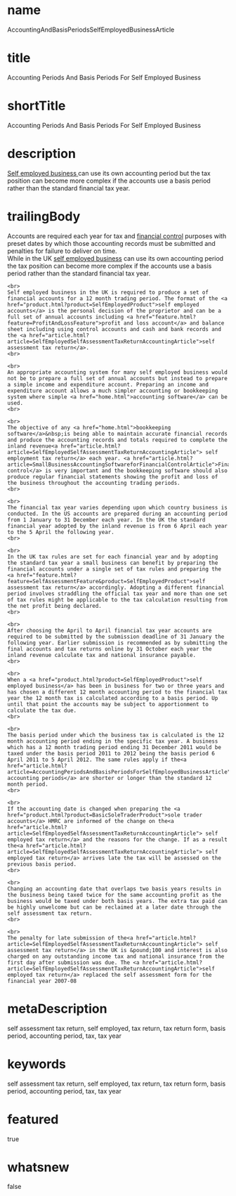 # name
AccountingAndBasisPeriodsSelfEmployedBusinessArticle

# title
Accounting Periods And Basis Periods For Self Employed Business

# shortTitle
Accounting Periods And Basis Periods For Self Employed Business

# description
<span><a href="product.html?product=SelfEmployedProduct">Self employed business </a>can use its own accounting period but the tax position can become more complex if the accounts use a basis period rather than the standard financial tax year.</span>

# trailingBody
<p>
    Accounts are required each year for tax and <a href="article.html?article=SmallBusinessAccountingSoftwareforFinancialControlArticle">financial control</a> purposes with preset dates by which those accounting records must be submitted and penalties for failure to deliver on time.
    <br>
    While in the UK <a href="article.html?article=SelfEmployedTaxReturnsArticle">self employed business</a> can use its own accounting period the tax position can become more complex if the accounts use a basis period rather than the standard financial tax year.
    <br>
     
    <br>
    Self employed business in the UK is required to produce a set of financial accounts for a 12 month trading period. The format of the <a href="product.html?product=SelfEmployedProduct">self employed accounts</a> is the personal decision of the proprietor and can be a full set of annual accounts including <a href="feature.html?feature=ProfitAndLossFeature">profit and loss account</a> and balance sheet including using control accounts and cash and bank records and the <a href="article.html?article=SelfEmployedSelfAssessmentTaxReturnAccountingArticle">self assessment tax return</a>.
    <br>
     
    <br>
    An appropriate accounting system for many self employed business would not be to prepare a full set of annual accounts but instead to prepare a simple income and expenditure account. Preparing an income and expenditure account allows a much simpler accounting or bookkeeping system where simple <a href="home.html">accounting software</a> can be used.
    <br>
     
    <br>
    The objective of any <a href="home.html">bookkeeping software</a>&nbsp;is being able to maintain accurate financial records and produce the accounting records and totals required to complete the inland revenue<a href="article.html?article=SelfEmployedSelfAssessmentTaxReturnAccountingArticle"> self employment tax return</a> each year. <a href="article.html?article=SmallBusinessAccountingSoftwareforFinancialControlArticle">Financial control</a> is very important and the bookkeeping software should also produce regular financial statements showing the profit and loss of the business throughout the accounting trading periods.
    <br>
     
    <br>
    The financial tax year varies depending upon which country business is conducted. In the US accounts are prepared during an accounting period from 1 January to 31 December each year. In the UK the standard financial year adopted by the inland revenue is from 6 April each year to the 5 April the following year.
    <br>
     
    <br>
    In the UK tax rules are set for each financial year and by adopting the standard tax year a small business can benefit by preparing the financial accounts under a single set of tax rules and preparing the <a href="feature.html?feature=SelfAssessmentFeature&product=SelfEmployedProduct">self assessment tax return</a> accordingly. Adopting a different financial period involves straddling the official tax year and more than one set of tax rules might be applicable to the tax calculation resulting from the net profit being declared.
    <br>
     
    <br>
    After choosing the April to April financial tax year accounts are required to be submitted by the submission deadline of 31 January the following year. Earlier submission is recommended as by submitting the final accounts and tax returns online by 31 October each year the inland revenue calculate tax and national insurance payable.
    <br>
     
    <br>
    When a <a href="product.html?product=SelfEmployedProduct">self employed business</a> has been in business for two or three years and has chosen a different 12 month accounting period to the financial tax year the 12 month tax is calculated according to a basis period. Up until that point the accounts may be subject to apportionment to calculate the tax due.
    <br>
     
    <br>
    The basis period under which the business tax is calculated is the 12 month accounting period ending in the specific tax year. A business which has a 12 month trading period ending 31 December 2011 would be taxed under the basis period 2011 to 2012 being the basis period 6 April 2011 to 5 April 2012. The same rules apply if the<a href="article.html?article=AccountingPeriodsAndBasisPeriodsForSelfEmployedBusinessArticle"> accounting periods</a> are shorter or longer than the standard 12 month period.
    <br>
     
    <br>
    If the accounting date is changed when preparing the <a href="product.html?product=BasicSoleTraderProduct">sole trader accounts</a> HMRC are informed of the change on the<a href="article.html?article=SelfEmployedSelfAssessmentTaxReturnAccountingArticle"> self employed tax return</a> and the reasons for the change. If as a result the<a href="article.html?article=SelfEmployedSelfAssessmentTaxReturnAccountingArticle"> self employed tax return</a> arrives late the tax will be assessed on the previous basis period.
    <br>
     
    <br>
    Changing an accounting date that overlaps two basis years results in the business being taxed twice for the same accounting profit as the business would be taxed under both basis years. The extra tax paid can be highly unwelcome but can be reclaimed at a later date through the self assessment tax return.
    <br>
     
    <br>
    The penalty for late submission of the<a href="article.html?article=SelfEmployedSelfAssessmentTaxReturnAccountingArticle"> self assessment tax return</a> in the UK is &pound;100 and interest is also charged on any outstanding income tax and national insurance from the first day after submission was due. The <a href="article.html?article=SelfEmployedSelfAssessmentTaxReturnAccountingArticle">self employed tax return</a> replaced the self assessment form for the financial year 2007-08
</p>


# metaDescription
self assessment tax return, self employed, tax return, tax return form, basis period, accounting period, tax, tax year

# keywords
self assessment tax return, self employed, tax return, tax return form, basis period, accounting period, tax, tax year

# featured
true

# whatsnew
false
